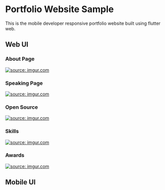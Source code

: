 # Portfolio Website Sample

This is the mobile developer responsive portfolio website built using flutter web.

## Web UI
### About Page

<a href="https://imgur.com/HOjqHNN"><img src="https://i.imgur.com/HOjqHNN.png" title="source: imgur.com" /></a>

### Speaking Page

<a href="https://imgur.com/NGvxU1I"><img src="https://i.imgur.com/NGvxU1I.png" title="source: imgur.com" /></a>

### Open Source

<a href="https://imgur.com/rzM1sp8"><img src="https://i.imgur.com/rzM1sp8.png" title="source: imgur.com" /></a>

### Skills

<a href="https://imgur.com/GNxjBHJ"><img src="https://i.imgur.com/GNxjBHJ.png" title="source: imgur.com" /></a>

### Awards

<a href="https://imgur.com/cHsauUr"><img src="https://i.imgur.com/cHsauUr.png" title="source: imgur.com" /></a>

## Mobile UI


